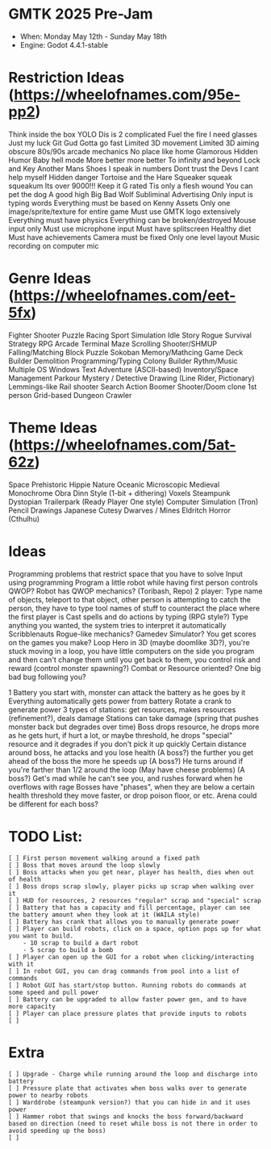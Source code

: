 # GMTK 2025 Pre-Jam
* When: Monday May 12th - Sunday May 18th
* Engine: Godot 4.4.1-stable

# Restriction Ideas (https://wheelofnames.com/95e-pp2)
Think inside the box
YOLO
Dis is 2 complicated
Fuel the fire
I need glasses
Just my luck
Git Gud
Gotta go fast
Limited 3D movement
Limited 3D aiming
obscure 80s/90s arcade mechanics
No place like home
Glamorous
Hidden Humor
Baby hell mode
More better more better
To infinity and beyond
Lock and Key
Another Mans Shoes
I speak in numbers
Dont trust the Devs
I cant help myself
Hidden danger
Tortoise and the Hare
Squeaker squeak squeakum
Its over 9000!!!
Keep it G rated
Tis only a flesh wound
You can pet the dog
A good high
Big Bad Wolf
Subliminal Advertising
Only input is typing words
Everything must be based on Kenny Assets
Only one image/sprite/texture for entire game
Must use GMTK logo extensively
Everything must have physics
Everything can be broken/destroyed
Mouse input only
Must use microphone input
Must have splitscreen
Healthy diet
Must have achievements 
Camera must be fixed
Only one level layout
Music recording on computer mic

# Genre Ideas (https://wheelofnames.com/eet-5fx)
Fighter
Shooter
Puzzle
Racing
Sport
Simulation
Idle
Story
Rogue
Survival
Strategy
RPG
Arcade
Terminal
Maze 
Scrolling Shooter/SHMUP
Falling/Matching Block Puzzle
Sokoban
Memory/Mathcing Game
Deck Builder
Demolition
Programming/Typing
Colony Builder
Rythm/Music
Multiple OS Windows
Text Adventure (ASCII-based)
Inventory/Space Management
Parkour
Mystery / Detective
Drawing (Line Rider, Pictionary) 
Lemmings-like
Rail shooter
Search Action 
Boomer Shooter/Doom clone
1st person Grid-based Dungeon Crawler

# Theme Ideas (https://wheelofnames.com/5at-62z)
Space
Prehistoric
Hippie
Nature
Oceanic
Microscopic
Medieval
Monochrome
Obra Dinn Style (1-bit + dithering)
Voxels
Steampunk
Dystopian Trailerpark (Ready Player One style)
Computer Simulation (Tron)
Pencil Drawings
Japanese Cutesy
Dwarves / Mines
Eldritch Horror (Cthulhu)

# Ideas
Programming problems that restrict space that you have to solve
Input using programming
Program a little robot while having first person controls
QWOP? Robot has QWOP mechanics? (Toribash, Repo)
2 player: Type name of objects, teleport to that object, other person is attempting to catch the person, they have to type tool names of stuff to counteract the place where the first player is
Cast spells and do actions by typing (RPG style?)
Type anything you wanted, the system tries to interpret it automatically
Scribblenauts
Rogue-like mechanics?
Gamedev Simulator? You get scores on the games you make?
Loop Hero in 3D (maybe doomlike 3D?), you're stuck moving in a loop, you have little computers on the side you program and then can't change them until you get back to them, you control risk and reward (control monster spawning?) Combat or Resource oriented? One big bad bug following you?

1 Battery you start with, monster can attack the battery as he goes by it
Everything automatically gets power from battery
Rotate a crank to generate power
3 types of stations: get resources, makes resources (refinement?), deals damage
Stations can take damage (spring that pushes monster back but degrades over time)
Boss drops resource, he drops more as he gets hurt, if hurt a lot, or maybe threshold, he drops "special" resource and it degrades if you don't pick it up quickly
Certain distance around boss, he attacks and you lose health
(A boss?) the further you get ahead of the boss the more he speeds up
(A boss?) He turns around if you're farther than 1/2 around the loop (May have cheese problems)
(A boss?) Get's mad while he can't see you, and rushes forward when he overflows with rage
Bosses have "phases", when they are below a certain health threshold they move faster, or drop poison floor, or etc.
Arena could be different for each boss?

# TODO List:
	[ ] First person movement walking around a fixed path
	[ ] Boss that moves around the loop slowly
	[ ] Boss attacks when you get near, player has health, dies when out of health
	[ ] Boss drops scrap slowly, player picks up scrap when walking over it
	[ ] HUD for resources, 2 resources "regular" scrap and "special" scrap
	[ ] Battery that has a capacity and fill percentage, player can see the battery amount when they look at it (WAILA style)
	[ ] Battery has crank that allows you to manually generate power
	[ ] Player can build robots, click on a space, option pops up for what you want to build.
		- 10 scrap to build a dart robot
		- 5 scrap to build a bomb
	[ ] Player can open up the GUI for a robot when clicking/interacting with it
	[ ] In robot GUI, you can drag commands from pool into a list of commands
	[ ] Robot GUI has start/stop button. Running robots do commands at some speed and pull power
	[ ] Battery can be upgraded to allow faster power gen, and to have more capacity
	[ ] Player can place pressure plates that provide inputs to robots
	[ ] 

# Extra
	[ ] Upgrade - Charge while running around the loop and discharge into battery
	[ ] Pressure plate that activates when boss walks over to generate power to nearby robots
	[ ] Warddrobe (steampunk version?) that you can hide in and it uses power
	[ ] Hammer robot that swings and knocks the boss forward/backward based on direction (need to reset while boss is not there in order to avoid speeding up the boss)
	[ ] 